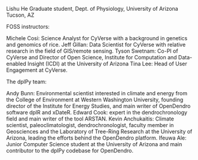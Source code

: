 Lishu He
Graduate student, Dept. of Physiology, University of Arizona
Tucson, AZ


FOSS instructors:

Michele Cosi: Science Analyst for CyVerse with a background in genetics and genomics of rice.
Jeff Gillan: Data Scientist for CyVerse with relative research in the field of GIS/remote sensing.
Tyson Swetnam: Co-PI of CyVerse and Director of Open Science, Institute for Computation and Data-enabled Insight (ICDI) at the University of Arizona
Tina Lee: Head of User Engagement at CyVerse.


The dplPy team:

Andy Bunn: Environmental scientist interested in climate and energy from the College of Environment at Western Washington University, founding director of the Institute for Energy Studies, and main writer of OpenDendro software dplR and xDateR.
Edward Cook: expert in the dendrochronology field and main writer of the tool ARSTAN.
Kevin Anchukaitis: Climate scientist, paleoclimatologist, dendrochronologist, faculty member in Geosciences and the Laboratory of Tree-Ring Research at the University of Arizona, leading the efforts behind the OpenDendro platform.
Ifeuwa Ale: Junior Computer Science student at the University of Arizona and main contributor to the dplPy codebase for OpenDendro.
